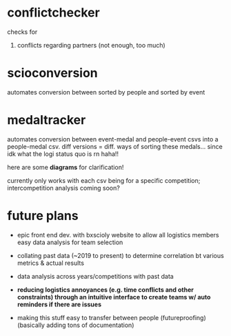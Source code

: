 # conflictchecker
checks for 

1. conflicts regarding partners (not enough, too much)

# scioconversion
automates conversion between sorted by people and sorted by event 

# medaltracker
automates conversion between event-medal and people-event csvs into a people-medal csv. diff versions = diff. ways of sorting these medals... since idk what the logi status quo is rn haha!!

here are some **diagrams** for clarification!



currently only works with each csv being for a specific competition; intercompetition analysis coming soon?

# future plans
- epic front end dev. with bxscioly website to allow all logistics members easy data analysis for team selection
- collating past data (~2019 to present) to determine correlation bt various metrics & actual results
- data analysis across years/competitions with past data
- **reducing logistics annoyances (e.g. time conflicts and other constraints) through an intuitive interface to create teams w/ auto reminders if there are issues**

- making this stuff easy to transfer between people (futureproofing) (basically adding tons of documentation)